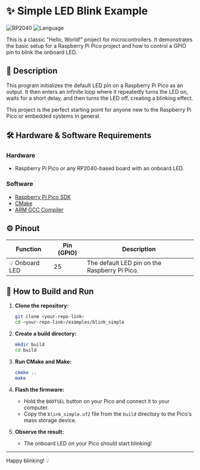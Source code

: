 # ✨ Simple LED Blink Example

![RP2040](https://img.shields.io/badge/MCU-RP2040-green) ![Language](https://img.shields.io/badge/Language-C-blue)

This is a classic "Hello, World!" project for microcontrollers. It demonstrates the basic setup for a Raspberry Pi Pico project and how to control a GPIO pin to blink the onboard LED.

## 📝 Description

This program initializes the default LED pin on a Raspberry Pi Pico as an output. It then enters an infinite loop where it repeatedly turns the LED on, waits for a short delay, and then turns the LED off, creating a blinking effect.

This project is the perfect starting point for anyone new to the Raspberry Pi Pico or embedded systems in general.

## 🛠️ Hardware & Software Requirements

### Hardware
- Raspberry Pi Pico or any RP2040-based board with an onboard LED.

### Software
- [Raspberry Pi Pico SDK](https://github.com/raspberrypi/pico-sdk)
- [CMake](https://cmake.org/)
- [ARM GCC Compiler](https://developer.arm.com/tools-and-software/open-source-software/developer-tools/gnu-toolchain/gnu-rm)

## ⚙️ Pinout

| Function      | Pin (GPIO) | Description                              |
|---------------|------------|------------------------------------------|
| 💡 Onboard LED | 25         | The default LED pin on the Raspberry Pi Pico. |

## 🚀 How to Build and Run

1.  **Clone the repository:**
    ```bash
    git clone <your-repo-link>
    cd <your-repo-link>/examples/blink_simple
    ```

2.  **Create a build directory:**
    ```bash
    mkdir build
    cd build
    ```

3.  **Run CMake and Make:**
    ```bash
    cmake ..
    make
    ```

4.  **Flash the firmware:**
    - Hold the `BOOTSEL` button on your Pico and connect it to your computer.
    - Copy the `blink_simple.uf2` file from the `build` directory to the Pico's mass storage device.

5.  **Observe the result:**
    - The onboard LED on your Pico should start blinking!

---

Happy blinking! 💡
